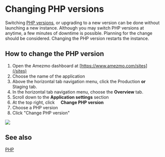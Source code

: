 # Changing PHP versions

Switching [PHP versions](/docs/php), or upgrading to a new version can be done without launching a new instance. Although you may switch
PHP versions at anytime, a few minutes of downtime is possible. Planning for the change should be considered. Changing the
PHP version restarts the instance.

## How to change the PHP version

1. Open the Amezmo dashboard at [https://www.amezmo.com/sites](/sites)
2. Choose the name of the application
3. Above the horizontal tab navigation menu, click the Production **or** Staging tab.
4. In the horizontal tab navigation menu, choose the **Overview** tab.
5. Scroll down to the **Application settings** section
6. At the top right, click &nbsp;<i style="color:#586f90" class="fas fa-ellipsis-h"></i>&nbsp;&nbsp;
<i style="color:#586f90" class="fas fa-small fa-chevron-right"></i> **Change PHP version**
7. Choose a PHP version
8. Click "Change PHP version"

 <img class="img-enlargable" src="https://s3.us-east-2.amazonaws.com/static.amezmo.net/change-php-version.png	" />


## See also
[PHP](/docs/php)

